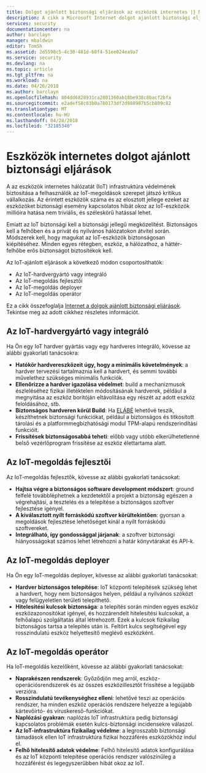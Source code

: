 ```yaml
---
title: Dolgot ajánlott biztonsági eljárások az eszközök internetes |} Microsoft Docs
description: A cikk a Microsoft Internet dolgot ajánlott biztonsági eljárások és általános javaslatok válogatott listáját tartalmazza.
services: security
documentationcenter: na
author: barclayn
manager: mbaldwin
editor: TomSh
ms.assetid: 2d5598c5-4c30-481d-b8f4-51ee024ea9a7
ms.service: security
ms.devlang: na
ms.topic: article
ms.tgt_pltfrm: na
ms.workload: na
ms.date: 04/26/2018
ms.author: barclayn
ms.openlocfilehash: 804dd6828931ca2801360ab18be938c8bacf2bfa
ms.sourcegitcommit: e2adef58c03b0a780173df2d988907b5cb809c82
ms.translationtype: MT
ms.contentlocale: hu-HU
ms.lasthandoff: 04/28/2018
ms.locfileid: "32185340"
---
```

# <a name="internet-of-things-security-best-practices"></a>Eszközök internetes dolgot ajánlott biztonsági eljárások

A az eszközök internetes hálózatát (IoT) infrastruktúra védelmének biztosítása a felhasználók az IoT-megoldások szerepet játszó kritikus vállalkozás. Az érintett eszközök száma és az elosztott jellege ezeket az eszközöket biztonsági esemény kapcsolatos hibát okoz az IoT-eszközök millióira hatása nem triviális, és széleskörű hatással lehet.

Emiatt az IoT biztonsági kell a biztonsági jellegű megközelítést. Biztonságos kell a felhőben és a privát és nyilvános hálózatokon átvitel során. Módszerek kell, hogy magukat az IoT-eszközök biztonságosan kiépítéséhez. Minden egyes rétegben, eszköz, a hálózathoz, a háttér-felhőbe erős biztonságot biztosítékok kell.

Az IoT-ajánlott eljárások a következő módon csoportosíthatók:

* Az IoT-hardvergyártó vagy integráló
* Az IoT-megoldás fejlesztői
* Az IoT-megoldás deployer
* Az IoT-megoldás operátor

Ez a cikk összefoglalja [Internet a dolgok ajánlott biztonsági eljárások](../iot-suite/iot-security-best-practices.md). Tekintse meg az adott cikkhez részletes információt.

## <a name="iot-hardware-manufacturer-or-integrator"></a>Az IoT-hardvergyártó vagy integráló

Ha Ön egy IoT hardver gyártás vagy egy hardveres integráló, kövesse az alábbi gyakorlati tanácsokra:

* **Hatókör hardvereszközeit úgy, hogy a minimális követelmények**: a hardver tervezési tartalmaznia kell a hardvert, és semmi további művelethez szükséges minimális funkciók. 
* **Ellenőrizze a hardver igazolása védelmet**: build a mechanizmusok észleléséhez fizikai illetéktelen módosításának hardverek, például a megnyitása az eszköz borítóján eltávolítása egy részét az adott eszköz feloldásához, stb. 
* **Biztonságos hardveren körül Build**: Ha [ELÁBÉ](https://en.wikipedia.org/wiki/Cost_of_goods_sold) lehetővé teszik, készíthetnek biztonsági funkciókat, például a biztonságos és titkosított tárolási és a platformmegbízhatósági modul TPM-alapú rendszerindítási funkcióit.
* **Frissítések biztonságosabbá teheti**: előbb vagy utóbb elkerülhetetlenné belső vezérlőprogram frissítése az eszköz élettartama alatt.

## <a name="iot-solution-developer"></a>Az IoT-megoldás fejlesztői

Az IoT-megoldás fejlesztők, kövesse az alábbi gyakorlati tanácsokat:

* **Hajtsa végre a biztonságos software development módszert**: ground felfelé továbbléphetnek a kezdetektől a projekt a biztonság egészen a végrehajtási, a tesztelés és a telepítése a biztonságos szoftver fejlesztése igényel.
* **A kiválasztott nyílt forráskódú szoftver körültekintően**: gyorsan a megoldások fejlesztése lehetőséget kínál a nyílt forráskódú szoftvereket.
* **Integrálható, így gondossággal járjanak**: a szoftver biztonsági hiányosságokat számos lehet létrehozni a határ könyvtárakat és API-k. 

## <a name="iot-solution-deployer"></a>Az IoT-megoldás deployer

Ha Ön egy IoT-megoldás deployer, kövesse az alábbi gyakorlati tanácsokat:

* **Hardver biztonságos telepítése**: IoT központi telepítések szükség lehet a hardvert, hogy nem biztonságos helyen, például a nyilvános szóközt vagy felügyeletlen területi telepíthető.
* **Hitelesítési kulcsok biztonsága**: a telepítés során minden egyes eszköz eszközazonosítókat igényel, és hozzárendelt hitelesítési kulcsokat, a felhőalapú szolgáltatás által létrehozott. Ezek a kulcsok fizikailag biztonságos tartsa a telepítés után is. Feltört kulcs segítségével egy rosszindulatú eszköz helyettesítő meglévő eszközként.

## <a name="iot-solution-operator"></a>Az IoT-megoldás operátor

Ha IoT-megoldás kezelőként, kövesse az alábbi gyakorlati tanácsokat:

* **Naprakészen rendszerek**: Győződjön meg arról, eszköz-operációsrendszerek és az összes eszközillesztőt frissítése a legújabb verzióra. 
* **Rosszindulatú tevékenységhez elleni**: lehetővé teszi az operációs rendszer, ha minden eszköz operációs rendszere helyezze a legújabb kártevőirtó- és víruskereső-funkciókat. 
* **Naplózási gyakran**: naplózás IoT infrastruktúra pedig biztonsági kapcsolatos problémák esetén kulcs-biztonsági incidensekre válaszol.
* **Az IoT-infrastruktúra fizikailag védelme**: a legrosszabb biztonsági támadások ellen IoT infrastruktúra fizikai hozzáférés eszközökhöz indul el.
* **Felhő hitelesítő adatok védelme**: Felhő hitelesítő adatok konfigurálása és az IoT központi telepítése operációs rendszer valószínűleg a hozzáférést és legegyszerűbben hibát okoz az IoT. 

